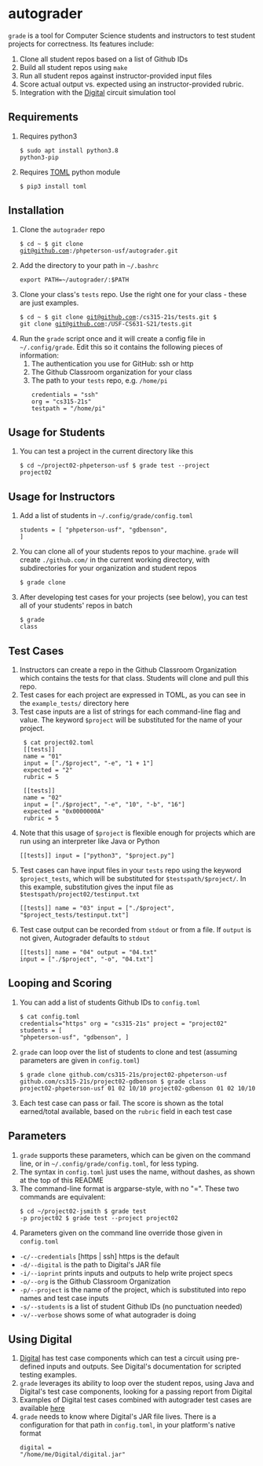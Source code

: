 # autograder
`grade` is a tool for Computer Science students and instructors to test student projects for correctness. Its features include:
1. Clone all student repos based on a list of Github IDs
1. Build all student repos using `make`
1. Run all student repos against instructor-provided input files
1. Score actual output vs. expected using an instructor-provided rubric.
1. Integration with the [Digital](https://github.com/hneemann/Digital) circuit simulation tool

## Requirements
1. Requires python3 
        <pre><code>$ sudo apt install python3.8 python3-pip</pre></code>
1. Requires [TOML](https://toml.io/en/) python module
        <pre><code>$ pip3 install toml</code></pre>

## Installation
1. Clone the `autograder` repo
        <pre><code>$ cd ~
        $ git clone git@github.com:/phpeterson-usf/autograder.git
        </code></pre>
1. Add the directory to your path in `~/.bashrc`
        <pre><code>export PATH=~/autograder/:$PATH</code></pre>
1. Clone your class's `tests` repo. Use the right one for your class - these are just examples.
        <pre><code>$ cd ~
        $ git clone git@github.com:/cs315-21s/tests.git
        $ git clone git@github.com:/USF-CS631-S21/tests.git</code></pre>
1. Run the `grade` script once and it will create a config file in `~/.config/grade`. Edit this so it contains the following pieces of information:
   1. The authentication you use for GitHub: ssh or http
   1. The Github Classroom organization for your class
   1. The path to your `tests` repo, e.g. `/home/pi`
        <pre><code>credentials = "ssh"
      org = "cs315-21s"
      testpath = "/home/pi"</code></pre>

## Usage for Students
1. You can test a project in the current directory like this
        <pre><code>$ cd ~/project02-phpeterson-usf
        $ grade test --project project02
        </code></pre>

## Usage for Instructors
1. Add a list of students in `~/.config/grade/config.toml`
        <pre><code>students = [
                "phpeterson-usf",
                "gdbenson",
        ]</code></pre>
1. You can clone all of your students repos to your machine. `grade` will create `./github.com/` in the current working directory, with subdirectories for your organization and student repos
        <pre><code>$ grade clone</code></pre>
1.  After developing test cases for your projects (see below), you can test all of your students' repos in batch
        <pre><code>$ grade class</code></pre>

## Test Cases
1. Instructors can create a repo in the Github Classroom Organization which contains the tests for that class. Students will clone and pull this repo.
1. Test cases for each project are expressed in TOML, as you can see in the `example_tests/` directory here
1. Test case inputs are a list of strings for each command-line flag and value. The keyword `$project` will be substituted for
the name of your project. 
	<pre><code> $ cat project02.toml
    [[tests]]
    name = "01"
    input = ["./$project", "-e", "1 + 1"]
    expected = "2"
    rubric = 5
    
    [[tests]]
    name = "02"
    input = ["./$project", "-e", "10", "-b", "16"]
    expected = "0x0000000A"
    rubric = 5</code></pre>
1. Note that this usage of `$project` is flexible enough for projects which are run using an interpreter like Java or Python
        <pre><code>[[tests]]
        input = ["python3", "$project.py"]
        </code></pre>
1. Test cases can have input files in your `tests` repo using the keyword `$project_tests`, which will be 
substituted for `$testspath/$project/`. In this example, substitution gives the input file as `$testspath/project02/testinput.txt`
        <pre><code>[[tests]]
        name = "03"
        input = ["./$project", "$project_tests/testinput.txt"]
        </code></pre>
1. Test case output can be recorded from `stdout` or from a file. If `output` is not given, Autograder defaults to `stdout`
        <pre><code>[[tests]]
        name = "04"
        output = "04.txt"
        input = ["./$project", "-o", "04.txt"]
        </code></pre>

## Looping and Scoring
 1. You can add a list of students Github IDs to `config.toml`
        <pre><code>$ cat config.toml
        credentials="https"
        org = "cs315-21s"
        project = "project02"
        students = [
                "phpeterson-usf",
                "gdbenson",
        ]
        </code></pre>
1. `grade` can loop over the list of students to clone and test (assuming parameters are given in `config.toml`)
        <pre><code>$ grade clone
        github.com/cs315-21s/project02-phpeterson-usf
        github.com/cs315-21s/project02-gdbenson
        $ grade class
        project02-phpeterson-usf 01 02 10/10
        project02-gdbenson       01 02 10/10
        </code></pre>
1. Each test case can pass or fail. The score is shown as the total earned/total available, based on the `rubric` field in each test case

## Parameters
1. `grade` supports these parameters, which can be given on the command line, or in `~/.config/grade/config.toml`, for less typing. 
1. The syntax in `config.toml` just uses the name, without dashes, as shown at the top of this README
1. The command-line format is argparse-style, with no "=". These two commands are equivalent:
        <pre><code>$ cd ~/project02-jsmith
        $ grade test -p project02
        $ grade test --project project02</code></pre>
1. Parameters given on the command line override those given in `config.toml`
* `-c/--credentials` [https | ssh] https is the default
* `-d/--digital` is the path to Digital's JAR file
* `-i/--ioprint` prints inputs and outputs to help write project specs
* `-o/--org` is the Github Classroom Organization 
* `-p/--project` is the name of the project, which is substituted into repo names and test case inputs
* `-s/--students` is a list of student Github IDs (no punctuation needed)
* `-v/--verbose` shows some of what autograder is doing

## Using Digital
1. [Digital](https://github.com/hneemann/Digital) has test case components which can test a circuit using pre-defined inputs and outputs. See Digital's documentation for scripted testing examples.
1. `grade` leverages its ability to loop over the student repos, using Java and Digital's test case components, looking
for a passing report from Digital
1. Examples of Digital test cases combined with autograder test cases are available [here](https://github.com/phpeterson-usf/autograder/tree/main/tests/project06)
1. `grade` needs to know where Digital's JAR file lives. There is a configuration for that path in `config.toml`, in your platform's native format
        <pre><code>digital = "/home/me/Digital/digital.jar"
        </code></pre>
